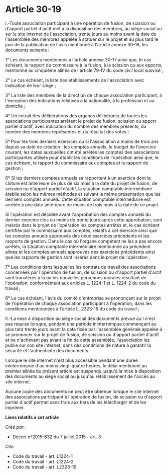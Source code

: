 # Article 30-19

I.-Toute association participant à une opération de fusion, de scission ou d'apport partiel d'actif met à la disposition des
membres, au siège social ou sur le site internet de l'association, trente jours au moins avant la date de l'assemblée des
membres appelée à statuer sur le projet et au plus tard le jour de la publication de l'avis mentionné à l'article annexe
30-18, les documents suivants : 

1° Les documents mentionnés à l'article annexe 30-17 ainsi que, le cas échéant, le rapport du commissaire à la fusion, à la
scission ou aux apports, mentionné au cinquième alinéa de l'article 79-IV du code civil local susvisé ; 

2° Le cas échéant, la liste des établissements de l'association avec indication de leur siège ; 

3° La liste des membres de la direction de chaque association participant, à l'exception des indications relatives à la
nationalité, à la profession et au domicile ; 

4° Un extrait des délibérations des organes délibérants de toutes les associations participantes arrêtant le projet de
fusion, scission ou apport partiel d'actif, avec indication du nombre des membres présents, du nombre des membres représentés
et du résultat des votes ; 

5° Pour les trois derniers exercices ou si l'association a moins de trois ans depuis sa date de création : les comptes
annuels, le budget de l'exercice courant, les dates auxquelles ont été arrêtés les comptes des associations participantes
utilisés pour établir les conditions de l'opération ainsi que, le cas échéant, le rapport du commissaire aux comptes et le
rapport de gestion ; 

6° Si les derniers comptes annuels se rapportent à un exercice dont la clôture est antérieure de plus de six mois à la date
du projet de fusion, de scission ou d'apport partiel d'actif, la situation comptable intermédiaire établie selon les mêmes
méthodes et suivant la même présentation que les derniers comptes annuels. Cette situation comptable intermédiaire est
arrêtée à une date antérieure de moins de trois mois à la date de ce projet. 

Si l'opération est décidée avant l'approbation des comptes annuels du dernier exercice clos ou moins de trente jours après
cette approbation, sont insérés dans le projet de l'opération les comptes arrêtés et, le cas échéant certifiés par le
commissaire aux comptes, relatifs à cet exercice ainsi que les comptes annuels approuvés des deux exercices précédents et les
rapports de gestion. Dans le cas où l'organe compétent ne les a pas encore arrêtés, la situation comptable intermédiaire
mentionnée au précédent alinéa et les comptes annuels approuvés des exercices précédents ainsi que les rapports de gestion
sont insérés dans le projet de l'opération ; 

7° Les conditions dans lesquelles les contrats de travail des associations concernées par l'opération de fusion, de scission
ou d'apport partiel d'actif sont transférés à la ou les nouvelles personnes morales résultant de l'opération, conformément
aux articles L. 1224-1 et L. 1224-2 du code du travail ; 

8° Le cas échéant, l'avis du comité d'entreprise se prononçant sur le projet de l'opération de chaque association participant
à l'opération, dans les conditions mentionnées à l'article L. 2323-19 du code du travail ; 

II.-La mise à disposition au siège social des documents prévue au I n'est pas requise lorsque, pendant une période
ininterrompue commençant au plus tard trente jours avant la date fixée par l'assemblée générale appelée à se prononcer sur le
projet de fusion, de scission ou d'apport partiel d'actif et ne n'achevant pas avant la fin de cette assemblée, l'association
les publie sur son site internet, dans des conditions de nature à garantir la sécurité et l'authenticité des documents. 

Lorsque le site internet n'est plus accessible pendant une durée ininterrompue d'au moins vingt-quatre heures, le délai
mentionné au premier alinéa du présent article est suspendu jusqu'à la mise à disposition des documents au siège social ou
jusqu'au rétablissement de l'accès au site internet. 

Aucune copie des documents ne peut être obtenue lorsque le site internet des associations participant à l'opération de
fusion, de scission ou d'apport partiel d'actif permet sans frais aux tiers de les télécharger et de les imprimer.

**Liens relatifs à cet article**

_Créé par_:

  - Décret n°2015-832 du 7 juillet 2015 - art. 3

_Cite_:

  - Code du travail - art. L1224-1
  - Code du travail - art. L1224-2
  - Code du travail - art. L2323-19
